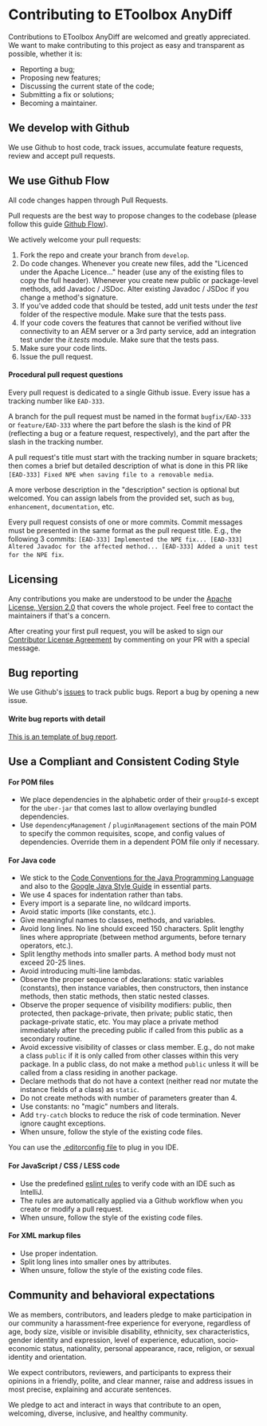 # Contributing to EToolbox AnyDiff
Contributions to EToolbox AnyDiff are welcomed and greatly appreciated. We want to make contributing to this project as easy and transparent as possible, whether it is:
- Reporting a bug;
- Proposing new features;
- Discussing the current state of the code;
- Submitting a fix or solutions;
- Becoming a maintainer.

## We develop with Github
We use Github to host code, track issues, accumulate feature requests, review and accept pull requests.

## We use Github Flow
All code changes happen through Pull Requests.

Pull requests are the best way to propose changes to the codebase (please follow this guide [Github Flow](https://guides.github.com/introduction/flow/index.html)).

We actively welcome your pull requests:
1. Fork the repo and create your branch from `develop`.
2. Do code changes. Whenever you create new files, add the "Licenced under the Apache Licence..." header (use any of the  existing files to copy the full header). Whenever you create new public or package-level methods, add Javadoc / JSDoc. Alter existing Javadoc / JSDoc if you change a method's signature.
3. If you've added code that should be tested, add unit tests under the _test_ folder of the respective module. Make sure that the tests pass.
4. If your code covers the features that cannot be verified without live connectivity to an AEM server or a 3rd party service, add an integration test under the _it.tests_ module. Make sure that the tests pass.
5. Make sure your code lints.
6. Issue the pull request.

#### Procedural pull request questions

Every pull request is dedicated to a single Github issue. Every issue has a tracking number like `EAD-333`.

A branch for the pull request must be named in the format `bugfix/EAD-333` or `feature/EAD-333` where the part before the slash is the kind of PR (reflecting a bug or a feature request, respectively), and the part after the slash in the tracking number.

A pull request's title must start with the tracking number in square brackets; then comes a brief but detailed description of what is done in this PR like `[EAD-333] Fixed NPE when saving file to a removable media`.

A more verbose description in the "description" section is optional but welcomed. You can assign labels from the provided set, such as `bug`, `enhancement`, `documentation`, etc.

Every pull request consists of one or more commits. Commit messages must be presented in the same format as the pull request title. E.g., the following 3 commits: `[EAD-333] Implemented the NPE fix... [EAD-333] Altered Javadoc for the affected method... [EAD-333] Added a unit test for the NPE fix`.

## Licensing
Any contributions you make are understood to be under the  [Apache License, Version 2.0](http://www.apache.org/licenses/LICENSE-2.0) that covers the whole project. Feel free to contact the maintainers if that's a concern.

After creating your first pull request, you will be asked to sign our [Contributor License Agreement](../../Java/etoolbox-anydiff/CLA.md) by commenting on your PR with a special message.

## Bug reporting
We use Github's [issues](https://github.com/exadel-inc/etoolbox-authoring-kit/issues) to track public bugs.
Report a bug by opening a new issue.

#### Write bug reports with detail
[This is an template of bug report](https://github.com/exadel-inc/repository-template/blob/main/.github/ISSUE_TEMPLATE/bug_report.md).

## Use a Compliant and Consistent Coding Style

#### For POM files

* We place dependencies in the alphabetic order of their `groupId`-s except for the `uber-jar` that comes last to allow overlaying bundled dependencies.
* Use `dependencyManagement` / `pluginManagement` sections of the main POM to specify the common requisites, scope, and config values of dependencies. Override them in a dependent POM file only if necessary.

#### For Java code

* We stick to the [Code Conventions for the Java Programming Language](https://www.oracle.com/java/technologies/javase/codeconventions-contents.html) and also to the [Google Java Style Guide](https://google.github.io/styleguide/javaguide.html) in essential parts.
* We use 4 spaces for indentation rather than tabs.
* Every import is a separate line, no wildcard imports.
* Avoid static imports (like constants, etc.).
* Give meaningful names to classes, methods, and variables.
* Avoid long lines. No line should exceed 150 characters. Split lengthy lines where appropriate (between method arguments, before ternary operators, etc.).
* Split lengthy methods into smaller parts. A method body must not exceed 20-25 lines.
* Avoid introducing multi-line lambdas.
* Observe the proper sequence of declarations: static variables (constants), then instance variables, then constructors, then instance methods, then static methods, then static nested classes.
* Observe the proper sequence of visibility modifiers: public, then protected, then package-private, then private; public static, then package-private static, etc. You may place a private method immediately after the preceding public if called from this public as a secondary routine.
* Avoid excessive visibility of classes or class member. E.g., do not make a class `public` if it is only called from other classes within this very package. In a public class, do not make a method `public` unless it will be called from a class residing in another package.
* Declare methods that do not have a context (neither read nor mutate the instance fields of a class) as `static`.
* Do not create methods with number of parameters greater than 4.
* Use constants: no "magic" numbers and literals.
* Add `try-catch` blocks to reduce the risk of code termination. Never ignore caught exceptions.
* When unsure, follow the style of the existing code files.

You can use the [.editorconfig file](https://github.com/exadel-inc/etoolbox-authoring-kit/blob/master/.editorconfig) to plug in you IDE.

#### For JavaScript / CSS / LESS code

* Use the predefined [eslint rules](https://github.com/exadel-inc/etoolbox-authoring-kit/blob/master/ui.apps/.eslintrc.json) to verify code with an IDE such as IntelliJ.
* The rules are automatically applied via a Github workflow when you create or modify a pull request.
* When unsure, follow the style of the existing code files.

#### For XML markup files

* Use proper indentation.
* Split long lines into smaller ones by attributes.
* When unsure, follow the style of the existing code files.

## Community and behavioral expectations

We as members, contributors, and leaders pledge to make participation in our community a harassment-free experience for everyone, regardless of age, body size, visible or invisible disability, ethnicity, sex characteristics, gender identity and expression, level of experience, education, socio-economic status, nationality, personal appearance, race, religion, or sexual identity and orientation.

We expect contributors, reviewers, and participants to express their opinions in a friendly, polite, and clear manner, raise and address issues in most precise, explaining and accurate sentences.

We pledge to act and interact in ways that contribute to an open, welcoming, diverse, inclusive, and healthy community.

